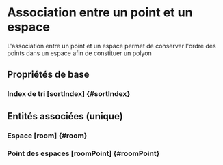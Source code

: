 # Association entre un point et un espace
<!--- THIS FILE IS GENERATED PLEASE DO NOT EDIT IT DIRECTLY --->

L'association entre un point et un espace permet de conserver l'ordre des points dans un espace afin de constituer un polyon

## Propriétés de base

### Index de tri [sortIndex] {#sortIndex}
        


## Entités associées (unique)

### Espace [room] {#room}
        

### Point des espaces [roomPoint] {#roomPoint}
        





